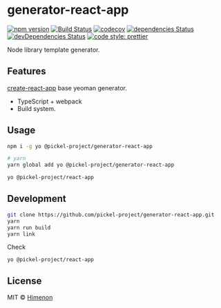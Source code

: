 # generator-react-app

[![npm version](https://badgen.net/npm/v/@pickel-project/generator-react-app)](https://npm.im/@pickel-project/generator-react-app)
[![Build Status](https://travis-ci.com/pickel-project/generator-react-app.svg?branch=master)](https://travis-ci.com/pickel-project/generator-react-app)
[![codecov](https://codecov.io/gh/pickel-project/generator-react-app/branch/master/graph/badge.svg)](https://codecov.io/gh/pickel-project/generator-react-app)
[![dependencies Status](https://david-dm.org/pickel-project/generator-react-app/status.svg)](https://david-dm.org/pickel-project/generator-react-app)
[![devDependencies Status](https://david-dm.org/pickel-project/generator-react-app/dev-status.svg)](https://david-dm.org/pickel-project/generator-react-app?type=dev)
[![code style: prettier](https://img.shields.io/badge/code_style-prettier-ff69b4.svg?style=flat-square)](https://github.com/prettier/prettier)

Node library template generator.

## Features

[create-react-app](https://github.com/facebook/create-react-app) base yeoman generator.

* TypeScript + webpack
* Build system.

## Usage

```sh
npm i -g yo @pickel-project/generator-react-app

# yarn
yarn global add yo @pickel-project/generator-react-app
```

```sh
yo @pickel-project/react-app
```

## Development

```sh
git clone https://github.com/pickel-project/generator-react-app.git
yarn
yarn run build
yarn link
```

Check

```
yo @pickel-project/react-app
```

## License

MIT &copy; [Himenon](https://github.com/Himenon)
